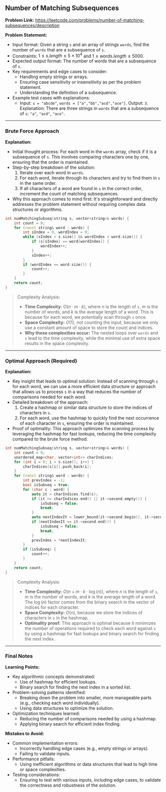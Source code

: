 ## Number of Matching Subsequences
**Problem Link:** https://leetcode.com/problems/number-of-matching-subsequences/description

**Problem Statement:**
- Input format: Given a string `s` and an array of strings `words`, find the number of `words` that are a subsequence of `s`.
- Constraints: $1 \leq s.length \leq 5 \times 10^4$ and $1 \leq words.length \leq 5000$.
- Expected output format: The number of words that are a subsequence of `s`.
- Key requirements and edge cases to consider: 
    - Handling empty strings or arrays.
    - Ensuring case sensitivity or insensitivity as per the problem statement.
    - Understanding the definition of a subsequence.
- Example test cases with explanations: 
    - Input: `s = "abcde"`, `words = ["a","bb","acd","ace"]`. Output: `3`. Explanation: There are three strings in `words` that are a subsequence of `s`: `"a"`, `"acd"`, `"ace"`.

---

### Brute Force Approach

**Explanation:**
- Initial thought process: For each word in the `words` array, check if it is a subsequence of `s`. This involves comparing characters one by one, ensuring that the order is maintained.
- Step-by-step breakdown of the solution:
    1. Iterate over each word in `words`.
    2. For each word, iterate through its characters and try to find them in `s` in the same order.
    3. If all characters of a word are found in `s` in the correct order, increment the count of matching subsequences.
- Why this approach comes to mind first: It's straightforward and directly addresses the problem statement without requiring complex data structures or algorithms.

```cpp
int numMatchingSubseq(string s, vector<string>& words) {
    int count = 0;
    for (const string& word : words) {
        int sIndex = 0, wordIndex = 0;
        while (sIndex < s.size() && wordIndex < word.size()) {
            if (s[sIndex] == word[wordIndex]) {
                wordIndex++;
            }
            sIndex++;
        }
        if (wordIndex == word.size()) {
            count++;
        }
    }
    return count;
}
```

> Complexity Analysis:
> - **Time Complexity:** $O(n \cdot m \cdot k)$, where $n$ is the length of `s`, $m$ is the number of words, and $k$ is the average length of a word. This is because for each word, we potentially scan through `s` once.
> - **Space Complexity:** $O(1)$, not counting the input, because we only use a constant amount of space to store the count and indices.
> - **Why these complexities occur:** The nested loops over `words` and `s` lead to the time complexity, while the minimal use of extra space results in the space complexity.

---

### Optimal Approach (Required)

**Explanation:**
- Key insight that leads to optimal solution: Instead of scanning through `s` for each word, we can use a more efficient data structure or approach that allows us to process `s` in a way that reduces the number of comparisons needed for each word.
- Detailed breakdown of the approach:
    1. Create a hashmap or similar data structure to store the indices of characters in `s`.
    2. For each word, use the hashmap to quickly find the next occurrence of each character in `s`, ensuring the order is maintained.
- Proof of optimality: This approach optimizes the scanning process by leveraging the hashmap for fast lookups, reducing the time complexity compared to the brute force method.

```cpp
int numMatchingSubseq(string s, vector<string>& words) {
    int count = 0;
    unordered_map<char, vector<int>> charIndices;
    for (int i = 0; i < s.size(); i++) {
        charIndices[s[i]].push_back(i);
    }
    for (const string& word : words) {
        int prevIndex = -1;
        bool isSubseq = true;
        for (char c : word) {
            auto it = charIndices.find(c);
            if (it == charIndices.end() || it->second.empty()) {
                isSubseq = false;
                break;
            }
            auto nextIndexIt = lower_bound(it->second.begin(), it->second.end(), prevIndex + 1);
            if (nextIndexIt == it->second.end()) {
                isSubseq = false;
                break;
            }
            prevIndex = *nextIndexIt;
        }
        if (isSubseq) {
            count++;
        }
    }
    return count;
}
```

> Complexity Analysis:
> - **Time Complexity:** $O(n + m \cdot k \cdot \log(n))$, where $n$ is the length of `s`, $m$ is the number of words, and $k$ is the average length of a word. The $\log(n)$ factor comes from the binary search in the vector of indices for each character.
> - **Space Complexity:** $O(n)$, because we store the indices of characters in `s` in the hashmap.
> - **Optimality proof:** This approach is optimal because it minimizes the number of operations required to check each word against `s` by using a hashmap for fast lookups and binary search for finding the next index.

---

### Final Notes

**Learning Points:**
- Key algorithmic concepts demonstrated: 
    - Use of hashmap for efficient lookups.
    - Binary search for finding the next index in a sorted list.
- Problem-solving patterns identified: 
    - Breaking down the problem into smaller, more manageable parts (e.g., checking each word individually).
    - Using data structures to optimize the solution.
- Optimization techniques learned: 
    - Reducing the number of comparisons needed by using a hashmap.
    - Applying binary search for efficient index finding.

**Mistakes to Avoid:**
- Common implementation errors: 
    - Incorrectly handling edge cases (e.g., empty strings or arrays).
    - Failing to validate inputs.
- Performance pitfalls: 
    - Using inefficient algorithms or data structures that lead to high time or space complexities.
- Testing considerations: 
    - Ensuring to test with various inputs, including edge cases, to validate the correctness and robustness of the solution.